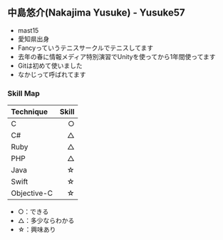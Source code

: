## 中島悠介(Nakajima Yusuke) - Yusuke57

* mast15
* 愛知県出身
* Fancyっていうテニスサークルでテニスしてます
* 去年の春に情報メディア特別演習でUnityを使ってから1年間使ってます
* Gitは初めて使いました
* なかじって呼ばれてます

### Skill Map
| Technique | Skill |
|:----------|------:|
| C | ○ |
| C# | △ |
| Ruby | △ |
| PHP | △ |
| Java | ☆ |
| Swift | ☆ |
| Objective-C | ☆ |

* ○：できる
* △：多少ならわかる
* ☆：興味あり
